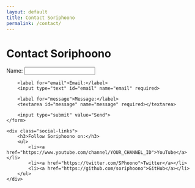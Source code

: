 ```yaml
---
layout: default
title: Contact Soriphoono
permalink: /contact/
---
```


<h1>Contact Soriphoono</h1>
<div class="container">
	<form action="send_email.php" method="post">
		<label for="name">Name:</label>
		<input type="text" id="name" name="name" required>

		<label for="email">Email:</label>
		<input type="text" id="email" name="email" required>

		<label for="message">Message:</label>
		<textarea id="message" name="message" required></textarea>

		<input type="submit" value="Send">
	</form>

	<div class="social-links">
		<h3>Follow Soriphoono on:</h3>
		<ul>
			<li><a href="https://www.youtube.com/channel/YOUR_CHANNEL_ID">YouTube</a></li>
			<li><a href="https://twitter.com/SPhoono">Twitter</a></li>
			<li><a href="https://github.com/soriphoono">GitHub</a></li>
		</ul>
	</div>
</div>
